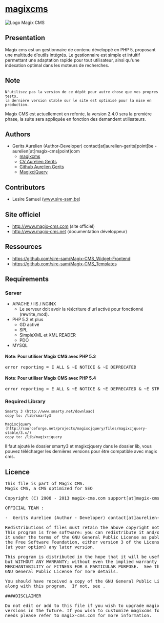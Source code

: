 [magixcms](http://www.magix-cms.com/)
===================================================

![Logo Magix CMS](http://blog.aurelien-gerits.be/wp-content/uploads/2013/03/logo-magix-cms-positif.png "Logo Magix CMS")

Presentation
------------

Magix cms est un gestionnaire de contenu développé en PHP 5,
proposant une multitude d'outils intégrés.
Le gestionnaire est simple et intuitif permettant une adaptation rapide pour tout utilisateur,
ainsi qu'une indexation optimal dans les moteurs de recherches.

## Note
    N'utilisez pas la version de ce dépôt pour autre chose que vos propres tests,
    la dernière version stable sur le site est optimisé pour la mise en production.

Magix CMS est actuellement en refonte, la version 2.4.0 sera la première phase, 
la suite sera appliquée en fonction des demandent utilisateurs.

Authors
-------

 * Gerits Aurelien (Author-Developer) contact[at]aurelien-gerits[point]be - aurelien[at]magix-cms[point]com
    * [magixcms](http://www.magix-cms.com)
    * [CV Aurelien Gerits](http://www.aurelien-gerits.be)
    * [Github Aurelien Gerits](https://github.com/gtraxx/)
    * [MagixcjQuery](http://www.magix-cjquery.com)

## Contributors

 * Lesire Samuel (www.sire-sam.be)
 
Site officiel
-----

 * http://www.magix-cms.com (site officiel)
 * http://www.magix-cms.net (documentation développeur)

Ressources
-----
 * https://github.com/sire-sam/Magix-CMS_Widget-Frontend
 * https://github.com/sire-sam/Magix-CMS_Templates

Requirements
------------

### Server
 * APACHE / IIS / NGINX
     * Le serveur doit avoir la réécriture d'url activé pour fonctionné (rewrite_mod).
 * PHP 5.2 et plus
     * GD activé
     * SPL
     * SimpleXML et XML READER
     * PDO
 * MYSQL
#### Note: Pour utiliser Magix CMS avec PHP 5.3
<pre>
error_reporting = E_ALL & ~E_NOTICE & ~E_DEPRECATED
</pre>
#### Note: Pour utiliser Magix CMS avec PHP 5.4
<pre>
error_reporting = E_ALL & ~E_NOTICE & ~E_DEPRECATED & ~E_STRICT
</pre>
### Required Library

    Smarty 3 (http://www.smarty.net/download)
    copy to: /lib/smarty3

    Magixcjquery (http://sourceforge.net/projects/magixcjquery/files/magixcjquery-stable/3.x/)
    copy to: /lib/magixcjquery

Il faut ajouté le dossier smarty3 et magixcjquery dans le dossier lib,
vous pouvez télécharger les dernières versions pour être compatible avec magix cms.

Licence
------------

<pre>
This file is part of Magix CMS.
Magix CMS, a CMS optimized for SEO

Copyright (C) 2008 - 2013 magix-cms.com support[at]magix-cms[point]com

OFFICIAL TEAM :

-  Gerits Aurelien (Author - Developer) contact[at]aurelien-gerits[point]be - aurelien[at]magix-cms[point]com

Redistributions of files must retain the above copyright notice.
This program is free software: you can redistribute it and/or modify
it under the terms of the GNU General Public License as published by
the Free Software Foundation, either version 3 of the License, or
(at your option) any later version.

This program is distributed in the hope that it will be useful,
but WITHOUT ANY WARRANTY; without even the implied warranty of
MERCHANTABILITY or FITNESS FOR A PARTICULAR PURPOSE.  See the
GNU General Public License for more details.

You should have received a copy of the GNU General Public License
along with this program.  If not, see <http://www.gnu.org/licenses/>.

####DISCLAIMER

Do not edit or add to this file if you wish to upgrade magixcms to newer
versions in the future. If you wish to customize magixcms for your
needs please refer to magix-cms.com for more information.
</pre>
